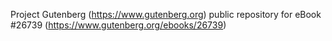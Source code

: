 Project Gutenberg (https://www.gutenberg.org) public repository for eBook #26739 (https://www.gutenberg.org/ebooks/26739)
